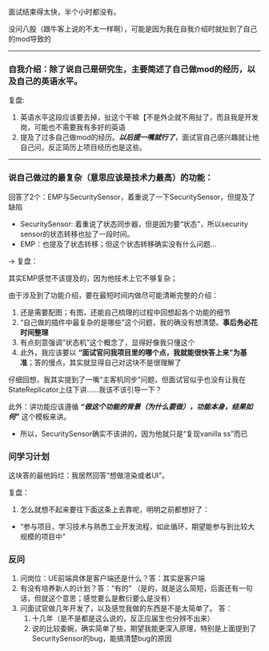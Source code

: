 面试结束得太快，半个小时都没有。

没问八股（跟牛客上说的不太一样啊），可能是因为我在自我介绍时就扯到了自己的mod导致的

***

### 自我介绍：除了说自己是研究生，主要简述了自己做mod的经历，以及自己的英语水平。

复盘: 
1. 英语水平这段应该要去掉，扯这个干嘛【不是外企就不用扯了，而且我是开发岗，可能也不需要我有多好的英语
2. 提及了过多自己做mod的经历。<i>**以后提一嘴就行了**</i>，面试官自己感兴趣就让他自己问，反正简历上项目经历也是这些。
***

### 说自己做过的最复杂（意思应该是技术力最高）的功能：

回答了2个：EMP与SecuritySensor，着重说了一下SecuritySensor，但提及了缺陷

* SecuritySensor: 着重说了状态同步器，但是因为要“状态”，所以security sensor的状态转移也扯了一段时间。
* EMP：也提及了状态转移；但这个状态转移确实没有什么问题… 


-> 复盘：

其实EMP感觉不该提及的，因为他技术上它不够复杂；

由于涉及到了功能介绍，要在最短时间内做尽可能清晰完整的介绍：
1. 还是需要配图；有图，还能自己梳理的过程中回想起各个功能的细节
2. “自己做的插件中最复杂的是哪些”这个问题，我的确没有想清楚。**事后务必花时间整理**
3. 有点刻意强调“状态机”这个概念了，显得好像我只懂这个
4. 此外，我应该要以 **“面试官问我项目里的哪个点，我就能很快答上来”为基准**；答的慢点，其实就显得自己对这块不是很理解了


仔细回想，我其实提到了一嘴“主客机同步”问题，但面试官似乎也没有让我在StateReplicator上往下讲……我该不该引导一下？

此外：讲功能应该遵循 <i>**“做这个功能的背景（为什么要做），功能本身，结果如何”**</i> 这个模板来讲。
 - 所以，SecuritySensor确实不该讲的，因为他就只是“复现vanilla ss”而已


### 问学习计划

这块答的最他妈烂：我居然回答“想做渲染或者UI”。

复盘：
1. 怎么就想不起来要往下面这条上去靠呢，明明之前都想好了：
  - “参与项目，学习技术与熟悉工业开发流程，如此循环，期望能参与到比较大规模的项目中”
  
### 反问
1. 问岗位：UE前端具体是客户端还是什么？答：其实是客户端
2. 有没有培养新人的计划？答：“有的” （是的，就是这么简短，后面还有一句话，但就这个意思；感觉要么是敷衍要么是没有）
3. 问面试官做几年开发了，以及感觉我做的东西是不是太简单了。
    答：
    1. 十几年（是不是都是这么说的，反正应届生也分辨不出来）
    2. 说的比较委婉，确实简单了些，期望我能更深入原理，特别是上面提到了SecuritySensor的bug，能搞清楚bug的原因
